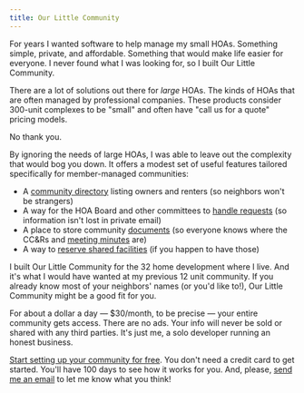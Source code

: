 ```yaml
---
title: Our Little Community
---
```


For years I wanted software to help manage my small HOAs. Something simple, private, and affordable. Something that would make life easier for everyone. I never found what I was looking for, so I built Our Little Community.

There are a lot of solutions out there for _large_ HOAs. The kinds of HOAs that are often managed by professional companies. These products consider 300-unit complexes to be "small" and often have "call us for a quote" pricing models.

No thank you.

By ignoring the needs of large HOAs, I was able to leave out the complexity that would bog you down. It offers a modest set of useful features tailored specifically for member-managed communities:

- A [community directory](https://guide.ourlittlecommunity.org/features/directory) listing owners and renters (so neighbors won't be strangers)
- A way for the HOA Board and other committees to [handle requests](https://guide.ourlittlecommunity.org/features/requests) (so information isn't lost in private email)
- A place to store community [documents](https://guide.ourlittlecommunity.org/features/documents) (so everyone knows where the CC&Rs and [meeting minutes](https://guide.ourlittlecommunity.org/features/minutes) are)
- A way to [reserve shared facilities](https://guide.ourlittlecommunity.org/features/community-spaces) (if you happen to have those)

I built Our Little Community for the 32 home development where I live. And it's what I would have wanted at my previous 12 unit community. If you already know most of your neighbors' names (or you'd like to!), Our Little Community might be a good fit for you.

For about a dollar a day — $30/month, to be precise — your entire community gets access. There are no ads. Your info will never be sold or shared with any third parties. It's just me, a solo developer running an honest business.

[Start setting up your community for free](https://app.ourlittlecommunity.org/users/sign_up). You don't need a credit card to get started. You'll have 100 days to see how it works for you. And, please, [send me an email](mailto:suggestions@ourlittlecommunity.org) to let me know what you think!
